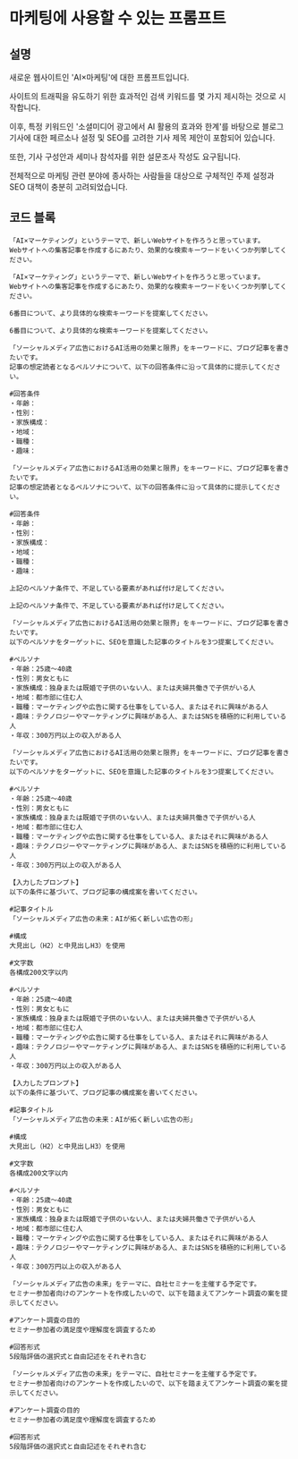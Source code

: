 # 마케팅에 사용할 수 있는 프롬프트

## 설명
새로운 웹사이트인 'AI×마케팅'에 대한 프롬프트입니다.

사이트의 트래픽을 유도하기 위한 효과적인 검색 키워드를 몇 가지 제시하는 것으로 시작합니다.

이후, 특정 키워드인 '소셜미디어 광고에서 AI 활용의 효과와 한계'를 바탕으로 블로그 기사에 대한 페르소나 설정 및 SEO를 고려한 기사 제목 제안이 포함되어 있습니다.

또한, 기사 구성안과 세미나 참석자를 위한 설문조사 작성도 요구됩니다.

전체적으로 마케팅 관련 분야에 종사하는 사람들을 대상으로 구체적인 주제 설정과 SEO 대책이 충분히 고려되었습니다.

## 코드 블록

```plaintext
「AI×マーケティング」というテーマで、新しいWebサイトを作ろうと思っています。
Webサイトへの集客記事を作成するにあたり、効果的な検索キーワードをいくつか列挙してください。
```

```plaintext
「AI×マーケティング」というテーマで、新しいWebサイトを作ろうと思っています。
Webサイトへの集客記事を作成するにあたり、効果的な検索キーワードをいくつか列挙してください。
```

```plaintext
6番目について、より具体的な検索キーワードを提案してください。
```

```plaintext
6番目について、より具体的な検索キーワードを提案してください。
```

```plaintext
「ソーシャルメディア広告におけるAI活用の効果と限界」をキーワードに、ブログ記事を書きたいです。
記事の想定読者となるペルソナについて、以下の回答条件に沿って具体的に提示してください。

#回答条件
・年齢：
・性別：
・家族構成：
・地域：
・職種：
・趣味：
```

```plaintext
「ソーシャルメディア広告におけるAI活用の効果と限界」をキーワードに、ブログ記事を書きたいです。
記事の想定読者となるペルソナについて、以下の回答条件に沿って具体的に提示してください。

#回答条件
・年齢：
・性別：
・家族構成：
・地域：
・職種：
・趣味：
```

```plaintext
上記のペルソナ条件で、不足している要素があれば付け足してください。
```

```plaintext
上記のペルソナ条件で、不足している要素があれば付け足してください。
```

```plaintext
「ソーシャルメディア広告におけるAI活用の効果と限界」をキーワードに、ブログ記事を書きたいです。
以下のペルソナをターゲットに、SEOを意識した記事のタイトルを3つ提案してください。

#ペルソナ
・年齢：25歳～40歳
・性別：男女ともに
・家族構成：独身または既婚で子供のいない人、または夫婦共働きで子供がいる人
・地域：都市部に住む人
・職種：マーケティングや広告に関する仕事をしている人、またはそれに興味がある人
・趣味：テクノロジーやマーケティングに興味がある人、またはSNSを積極的に利用している人
・年収：300万円以上の収入がある人
```

```plaintext
「ソーシャルメディア広告におけるAI活用の効果と限界」をキーワードに、ブログ記事を書きたいです。
以下のペルソナをターゲットに、SEOを意識した記事のタイトルを3つ提案してください。

#ペルソナ
・年齢：25歳～40歳
・性別：男女ともに
・家族構成：独身または既婚で子供のいない人、または夫婦共働きで子供がいる人
・地域：都市部に住む人
・職種：マーケティングや広告に関する仕事をしている人、またはそれに興味がある人
・趣味：テクノロジーやマーケティングに興味がある人、またはSNSを積極的に利用している人
・年収：300万円以上の収入がある人
```

```plaintext
【入力したプロンプト】
以下の条件に基づいて、ブログ記事の構成案を書いてください。

#記事タイトル
「ソーシャルメディア広告の未来：AIが拓く新しい広告の形」

#構成
大見出し（H2）と中見出しH3）を使用

#文字数
各構成200文字以内

#ペルソナ
・年齢：25歳～40歳
・性別：男女ともに
・家族構成：独身または既婚で子供のいない人、または夫婦共働きで子供がいる人
・地域：都市部に住む人
・職種：マーケティングや広告に関する仕事をしている人、またはそれに興味がある人
・趣味：テクノロジーやマーケティングに興味がある人、またはSNSを積極的に利用している人
・年収：300万円以上の収入がある人
```

```plaintext
【入力したプロンプト】
以下の条件に基づいて、ブログ記事の構成案を書いてください。

#記事タイトル
「ソーシャルメディア広告の未来：AIが拓く新しい広告の形」

#構成
大見出し（H2）と中見出しH3）を使用

#文字数
各構成200文字以内

#ペルソナ
・年齢：25歳～40歳
・性別：男女ともに
・家族構成：独身または既婚で子供のいない人、または夫婦共働きで子供がいる人
・地域：都市部に住む人
・職種：マーケティングや広告に関する仕事をしている人、またはそれに興味がある人
・趣味：テクノロジーやマーケティングに興味がある人、またはSNSを積極的に利用している人
・年収：300万円以上の収入がある人
```

```plaintext
「ソーシャルメディア広告の未来」をテーマに、自社セミナーを主催する予定です。
セミナー参加者向けのアンケートを作成したいので、以下を踏まえてアンケート調査の案を提示してください。

#アンケート調査の目的
セミナー参加者の満足度や理解度を調査するため

#回答形式
5段階評価の選択式と自由記述をそれぞれ含む
```

```plaintext
「ソーシャルメディア広告の未来」をテーマに、自社セミナーを主催する予定です。
セミナー参加者向けのアンケートを作成したいので、以下を踏まえてアンケート調査の案を提示してください。

#アンケート調査の目的
セミナー参加者の満足度や理解度を調査するため

#回答形式
5段階評価の選択式と自由記述をそれぞれ含む
```